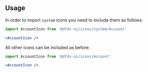 ## Usage

In order to import `system` icons you need to include them as follows:

<!-- prettier-ignore -->
```jsx
import AccountIcon from '@dfds-ui/icons/system/Account'

<AccountIcon />
```

All other icons can be included as before:

<!-- prettier-ignore -->
```jsx
import AccountIcon from '@dfds-ui/icons/Account'

<AccountIcon />
```
